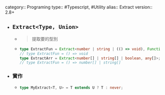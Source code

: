 category:: Programing
type:: #Typescript, #Utility
alias:: Extract
version:: 2.8+

- ## `Extract<Type, Union>`
	- > 提取要的型別
	- ```typescript
	  type ExtractFun = Extract<number | string | (() => void), Function>;
	  // type ExtractFun = () => void
	  type ExtractArr = Extract<number[] | string[] | boolean, any[]>;
	  // type ExtractFun = () => number[] | string[]
	  ```
- ### 實作
	- ```typescript
	  type MyExtract<T, U> = T extends U ? T : never;
	  ```